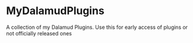 # MyDalamudPlugins
A collection of my Dalamud Plugins. Use this for early access of plugins or not officially released ones
